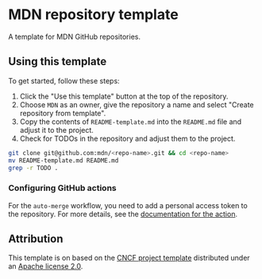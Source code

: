 # MDN repository template

A template for MDN GitHub repositories.

## Using this template

To get started, follow these steps:

1. Click the "Use this template" button at the top of the repository.
2. Choose `MDN` as an owner, give the repository a name and select "Create repository from template".
3. Copy the contents of `README-template.md` into the `README.md` file and adjust it to the project.
4. Check for TODOs in the repository and adjust them to the project.

```bash
git clone git@github.com:mdn/<repo-name>.git && cd <repo-name>
mv README-template.md README.md
grep -r TODO .
```

### Configuring GitHub actions

For the `auto-merge` workflow, you need to add a personal access token to the repository.
For more details, see the [documentation for the action](https://github.com/mdn/workflows#auto-merge).

## Attribution

This template is on based on the [CNCF project template](https://github.com/cncf/project-template) distributed under an [Apache license 2.0](https://github.com/cncf/project-template/blob/main/LICENSE).
